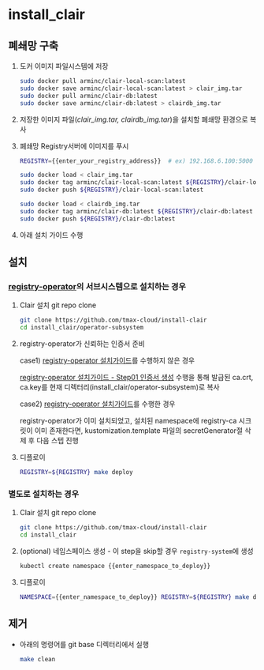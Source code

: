 # install_clair

## 폐쇄망 구축

1. 도커 이미지 파일시스템에 저장

    ```bash
    sudo docker pull arminc/clair-local-scan:latest
    sudo docker save arminc/clair-local-scan:latest > clair_img.tar
    sudo docker pull arminc/clair-db:latest
    sudo docker save arminc/clair-db:latest > clairdb_img.tar
    ```

2. 저장한 이미지 파일(*clair_img.tar, clairdb_img.tar*)을 설치할 폐쇄망 환경으로 복사

3. 폐쇄망 Registry서버에 이미지를 푸시

    ```bash
    REGISTRY={{enter_your_registry_address}}  # ex) 192.168.6.100:5000
    
    sudo docker load < clair_img.tar
    sudo docker tag arminc/clair-local-scan:latest ${REGISTRY}/clair-local-scan:latest
    sudo docker push ${REGISTRY}/clair-local-scan:latest

    sudo docker load < clairdb_img.tar
    sudo docker tag arminc/clair-db:latest ${REGISTRY}/clair-db:latest
    sudo docker push ${REGISTRY}/clair-db:latest
    ```

4. 아래 설치 가이드 수행

## 설치
   
### [registry-operator](https://github.com/tmax-cloud/install-registry-operator/tree/5.0)의 서브시스템으로 설치하는 경우

1. Clair 설치 git repo clone

    ```bash
    git clone https://github.com/tmax-cloud/install-clair
    cd install_clair/operator-subsystem
    ```

2.  registry-operator가 신뢰하는 인증서 준비

    case1) [registry-operator 설치가이드](https://github.com/tmax-cloud/install-registry-operator/tree/5.0)를 수행하지 않은 경우
    
    [registry-operator 설치가이드 - Step01 인증서 생성](https://github.com/tmax-cloud/install-registry-operator/tree/5.0#Step-1-%EC%9D%B8%EC%A6%9D%EC%84%9C-%EC%83%9D%EC%84%B1) 수행을 통해 발급된 ca.crt, ca.key를 
    현재 디렉터리(install_clair/operator-subsystem)로 복사
      
    
    case2) [registry-operator 설치가이드](https://github.com/tmax-cloud/install-registry-operator/tree/5.0)를 수행한 경우

    registry-operator가 이미 설치되었고, 설치된 namespace에 registry-ca 시크릿이 이미 존재한다면, kustomization.template 파일의 secretGenerator절 삭제 후 다음 스텝 진행


3. 디플로이

    ```bash    
    REGISTRY=${REGISTRY} make deploy
    ```

### 별도로 설치하는 경우

1. Clair 설치 git repo clone

    ```bash
    git clone https://github.com/tmax-cloud/install-clair
    cd install_clair
    ```

2. (optional) 네임스페이스 생성 - 이 step을 skip할 경우 `registry-system`에 생성
   
    ```bash
    kubectl create namespace {{enter_namespace_to_deploy}}
    ```

3. 디플로이
   
    ```bash    
    NAMESPACE={{enter_namespace_to_deploy}} REGISTRY=${REGISTRY} make deploy
    ```

## 제거

* 아래의 명령어를 git base 디렉터리에서 실행

    ```bash
    make clean
    ```